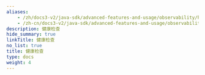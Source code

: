 ```yaml
---
aliases:
    - /zh/docs3-v2/java-sdk/advanced-features-and-usage/observability/health-information/
    - /zh-cn/docs3-v2/java-sdk/advanced-features-and-usage/observability/health-information/
description: 健康检查
hide_summary: true
linkTitle: 健康检查
no_list: true
title: 健康检查
type: docs
weight: 4
---
```


